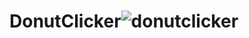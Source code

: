 # DonutClicker![donutclicker](https://user-images.githubusercontent.com/116602963/236709914-3eb75095-9b31-49c3-9651-c88fb3fc0a43.jpg)
